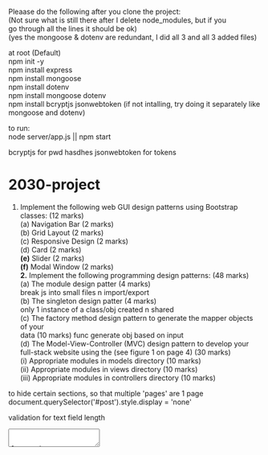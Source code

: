 Pleaase do the following after you clone the project:  
(Not sure what is still there after I delete node_modules, but if you  
go through all the lines it should be ok)  
(yes the mongoose & dotenv are redundant, I did all 3 and all 3 added files)

at root (Default)  
npm init -y  
npm install express  
npm install mongoose  
npm install dotenv  
npm install mongoose dotenv  
npm install bcryptjs jsonwebtoken  (if not intalling, try doing it separately like mongoose and dotenv)  

 
to run:  
node server/app.js  ||   npm start  

bcryptjs for pwd hasdhes
jsonwebtoken for tokens



2030-project  
===============  
1. Implement the following web GUI design patterns using Bootstrap  
classes: (12 marks)  
(a) Navigation Bar (2 marks)  
(b) Grid Layout (2 marks)  
(c) Responsive Design (2 marks)  
(d) Card (2 marks)  
**(e)** Slider (2 marks)  
**(f)** Modal Window (2 marks)  
**2.** Implement the following programming design patterns: (48 marks)  
(a) The module design patter (4 marks)  
    break js into small files n import/export  
(b) The singleton design patter (4 marks)  
    only 1 instance of a class/obj created n shared  
(c) The factory method design pattern to generate the mapper objects of your  
data (10 marks)
    func generate obj based on input  
(d) The Model-View-Controller (MVC) design pattern to develop your full-stack website using the (see figure 1 on page 4) (30 marks)  
    (i) Appropriate modules in models directory (10 marks)  
    (ii) Appropriate modules in views directory (10 marks)  
    (iii) Appropriate modules in controllers directory (10 marks)  

to hide certain sections, so that multiple 'pages' are 1 page  
document.querySelector('#post').style.display = 'none'  

validation for text field length  
<textarea maxlength="280" minlength="50">  

for actions  
<form class="row " action="addPost" method="post">  
and then in abcController.js
memberController.post('/addPost',  async (req, res, next) => {  

mongodb  
// this is for remote conection, bc code is setup for local conection by default, user/pwd does not matter right now  
(() => {  
    const config = {}  
    config.SERVER = process.env.PORT || 8080;  
    config.USERNAME = 'ying'  
    config.PASSWORD = 'mongodb'  
    config.DATABASE = 'web'  
    module.exports = config  
})()  
DATABASE name == name of database in compass whne u add new database  


models/util.js  
    const getMongoClient = (local = false) => {  
true/false == default if local or remote connection  